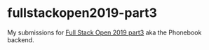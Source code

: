 # fullstackopen2019-part3

My submissions for [Full Stack Open 2019 part3](https://fullstackopen.com/en/part3/) aka the Phonebook backend.

